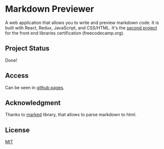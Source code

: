 # Markdown Previewer

A web application that allows you to write and preview markdown code. It is built with React, Redux, JavaScript, and CSS/HTML. It's the [second project](https://www.freecodecamp.org/learn/front-end-libraries/front-end-libraries-projects/build-a-markdown-previewer) for the front end libraries certification (freecodecamp.org). 


## Project Status

Done!


## Access

Can be seen in [github pages](https://neperiana.github.io/markdown_previewer/).

## Acknowledgment

Thanks to [marked](https://cdnjs.com/libraries/marked) library, that allows to parse markdown to html.


## License
[MIT](https://choosealicense.com/licenses/mit/)